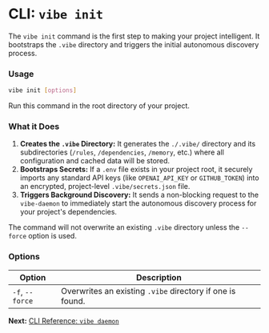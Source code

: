 # CLI: `vibe init`

The `vibe init` command is the first step to making your project intelligent. It bootstraps the `.vibe` directory and triggers the initial autonomous discovery process.

### Usage

```bash
vibe init [options]
```

Run this command in the root directory of your project.

### What it Does

1. **Creates the `.vibe` Directory:** It generates the `./.vibe/` directory and its subdirectories (`/rules`, `/dependencies`, `/memory`, etc.) where all configuration and cached data will be stored.
2. **Bootstraps Secrets:** If a `.env` file exists in your project root, it securely imports any standard API keys (like `OPENAI_API_KEY` or `GITHUB_TOKEN`) into an encrypted, project-level `.vibe/secrets.json` file.
3. **Triggers Background Discovery:** It sends a non-blocking request to the `vibe-daemon` to immediately start the autonomous discovery process for your project's dependencies.

The command will not overwrite an existing `.vibe` directory unless the `--force` option is used.

### Options

| Option          | Description                                               |
| --------------- | --------------------------------------------------------- |
| `-f`, `--force` | Overwrites an existing `.vibe` directory if one is found. |

**Next:** [CLI Reference: `vibe daemon`](./02-daemon.md)
